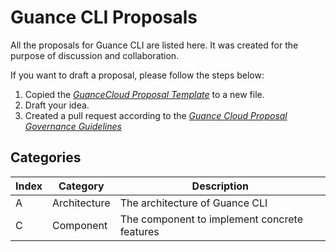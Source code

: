 # Guance CLI Proposals

All the proposals for Guance CLI are listed here.
It was created for the purpose of discussion and collaboration.

If you want to draft a proposal, please follow the steps below:

1. Copied the [_GuanceCloud Proposal Template_](https://github.com/GuanceCloud/community/blob/main/proposals/proposal-template.md) to a new file.
2. Draft your idea.
3. Created a pull request according to the [_Guance Cloud Proposal Governance Guidelines_](https://github.com/GuanceCloud/community/tree/main/proposals)

## Categories

| Index | Category     | Description                                  |
| ----- | ------------ | -------------------------------------------- |
| A     | Architecture | The architecture of Guance CLI               |
| C     | Component    | The component to implement concrete features |
